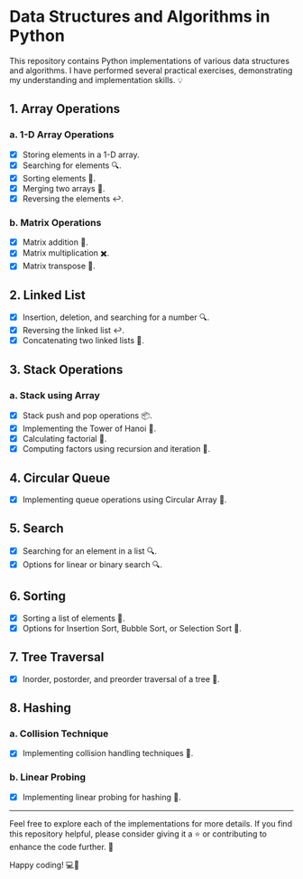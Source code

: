 # Data Structures and Algorithms in Python

This repository contains Python implementations of various data structures and algorithms. I have performed several practical exercises, demonstrating my understanding and implementation skills. 💡

## 1. Array Operations

### a. 1-D Array Operations
- [x] Storing elements in a 1-D array.
- [x] Searching for elements 🔍.
- [x] Sorting elements 🧹.
- [x] Merging two arrays 🧩.
- [x] Reversing the elements ↩️.

### b. Matrix Operations
- [x] Matrix addition 🧮.
- [x] Matrix multiplication ✖️.
- [x] Matrix transpose 🔄.

## 2. Linked List

- [x] Insertion, deletion, and searching for a number 🔍.
- [x] Reversing the linked list ↩️.
- [x] Concatenating two linked lists 🧩.

## 3. Stack Operations

### a. Stack using Array
- [x] Stack push and pop operations 📦.
- [x] Implementing the Tower of Hanoi 🗼.
- [x] Calculating factorial 🧮.
- [x] Computing factors using recursion and iteration 🔄.

## 4. Circular Queue

- [x] Implementing queue operations using Circular Array 🔄.

## 5. Search

- [x] Searching for an element in a list 🔍.
- [x] Options for linear or binary search 🔍.

## 6. Sorting

- [x] Sorting a list of elements 🧹.
- [x] Options for Insertion Sort, Bubble Sort, or Selection Sort 🧹.

## 7. Tree Traversal

- [x] Inorder, postorder, and preorder traversal of a tree 🌳.

## 8. Hashing

### a. Collision Technique
- [x] Implementing collision handling techniques 🧩.

### b. Linear Probing
- [x] Implementing linear probing for hashing 🧩.

---

Feel free to explore each of the implementations for more details. If you find this repository helpful, please consider giving it a ⭐ or contributing to enhance the code further. 🚀

Happy coding! 💻🎉
